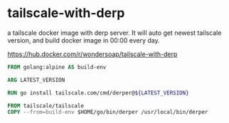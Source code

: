 # tailscale-with-derp
a tailscale docker image with derp server. It will auto get newest tailscale version, and build docker image in 00:00 every day.

https://hub.docker.com/r/wondersoap/tailscale-with-derp

```Dockerfile
FROM golang:alpine AS build-env

ARG LATEST_VERSION

RUN go install tailscale.com/cmd/derper@${LATEST_VERSION}

FROM tailscale/tailscale
COPY --from=build-env $HOME/go/bin/derper /usr/local/bin/derper
```

